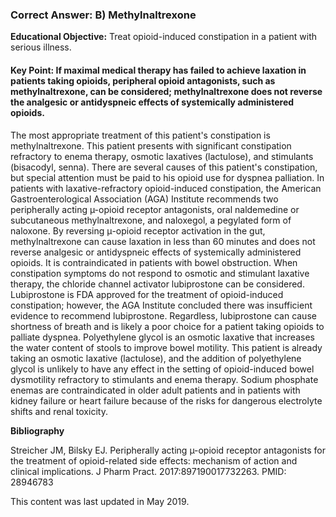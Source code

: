 
### Correct Answer: B) Methylnaltrexone 

**Educational Objective:** Treat opioid-induced constipation in a patient with serious illness.

#### **Key Point:** If maximal medical therapy has failed to achieve laxation in patients taking opioids, peripheral opioid antagonists, such as methylnaltrexone, can be considered; methylnaltrexone does not reverse the analgesic or antidyspneic effects of systemically administered opioids.

The most appropriate treatment of this patient's constipation is methylnaltrexone. This patient presents with significant constipation refractory to enema therapy, osmotic laxatives (lactulose), and stimulants (bisacodyl, senna). There are several causes of this patient's constipation, but special attention must be paid to his opioid use for dyspnea palliation. In patients with laxative-refractory opioid-induced constipation, the American Gastroenterological Association (AGA) Institute recommends two peripherally acting µ-opioid receptor antagonists, oral naldemedine or subcutaneous methylnaltrexone, and naloxegol, a pegylated form of naloxone. By reversing μ-opioid receptor activation in the gut, methylnaltrexone can cause laxation in less than 60 minutes and does not reverse analgesic or antidyspneic effects of systemically administered opioids. It is contraindicated in patients with bowel obstruction.
When constipation symptoms do not respond to osmotic and stimulant laxative therapy, the chloride channel activator lubiprostone can be considered. Lubiprostone is FDA approved for the treatment of opioid-induced constipation; however, the AGA Institute concluded there was insufficient evidence to recommend lubiprostone. Regardless, lubiprostone can cause shortness of breath and is likely a poor choice for a patient taking opioids to palliate dyspnea.
Polyethylene glycol is an osmotic laxative that increases the water content of stools to improve bowel motility. This patient is already taking an osmotic laxative (lactulose), and the addition of polyethylene glycol is unlikely to have any effect in the setting of opioid-induced bowel dysmotility refractory to stimulants and enema therapy.
Sodium phosphate enemas are contraindicated in older adult patients and in patients with kidney failure or heart failure because of the risks for dangerous electrolyte shifts and renal toxicity.

**Bibliography**

Streicher JM, Bilsky EJ. Peripherally acting µ-opioid receptor antagonists for the treatment of opioid-related side effects: mechanism of action and clinical implications. J Pharm Pract. 2017:897190017732263. PMID: 28946783

This content was last updated in May 2019.